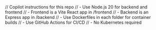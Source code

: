 // Copilot instructions for this repo
// - Use Node.js 20 for backend and frontend
// - Frontend is a Vite React app in /frontend
// - Backend is an Express app in /backend
// - Use Dockerfiles in each folder for container builds
// - Use GitHub Actions for CI/CD
// - No Kubernetes required
